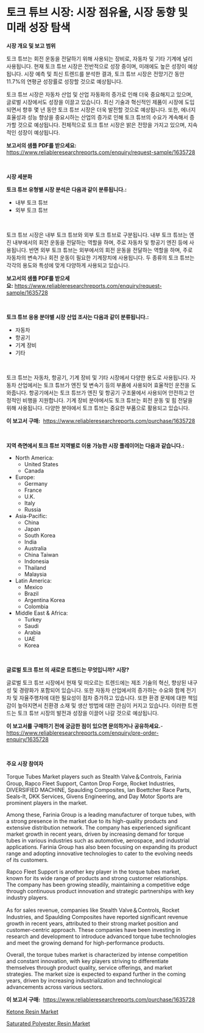 <p><h1>토크 튜브 시장: 시장 점유율, 시장 동향 및 미래 성장 탐색</h1></p><p><strong>시장 개요 및 보고 범위</strong></p>
<p><p>토크 튜브는 회전 운동을 전달하기 위해 사용되는 장비로, 자동차 및 기타 기계에 널리 사용됩니다. 현재 토크 튜브 시장은 전반적으로 성장 중이며, 미래에도 높은 성장이 예상됩니다. 시장 예측 및 최신 트렌드를 분석한 결과, 토크 튜브 시장은 전망기간 동안 11.7%의 연평균 성장률로 성장할 것으로 예상됩니다. </p><p>토크 튜브 시장은 자동차 산업 및 산업 자동화의 증가로 인해 더욱 중요해지고 있으며, 글로벌 시장에서도 성장을 이끌고 있습니다. 최신 기술과 혁신적인 제품이 시장에 도입되면서 향후 몇 년 동안 토크 튜브 시장은 더욱 발전할 것으로 예상됩니다. 또한, 에너지 효율성과 성능 향상을 중요시하는 산업의 증가로 인해 토크 튜브의 수요가 계속해서 증가할 것으로 예상됩니다. 전체적으로 토크 튜브 시장은 밝은 전망을 가지고 있으며, 지속적인 성장이 예상됩니다.</p></p>
<p><strong>보고서의 샘플 PDF를 받으세요:</strong> <a href="https://www.reliableresearchreports.com/enquiry/request-sample/1635728">https://www.reliableresearchreports.com/enquiry/request-sample/1635728</a></p>
<p>&nbsp;</p>
<p><strong>시장 세분화</strong></p>
<p><strong>토크 튜브 유형별 시장 분석은 다음과 같이 분류됩니다.:</strong></p>
<p><ul><li>내부 토크 튜브</li><li>외부 토크 튜브</li></ul></p>
<p>&nbsp;</p>
<p><p>토크 튜브 시장은 내부 토크 튜브와 외부 토크 튜브로 구분됩니다. 내부 토크 튜브는 엔진 내부에서의 회전 운동을 전달하는 역할을 하며, 주로 자동차 및 항공기 엔진 등에 사용됩니다. 반면 외부 토크 튜브는 외부에서의 회전 운동을 전달하는 역할을 하며, 주로 자동차의 변속기나 회전 운동이 필요한 기계장치에 사용됩니다. 두 종류의 토크 튜브는 각각의 용도와 특성에 맞게 다양하게 사용되고 있습니다.</p></p>
<p><strong>보고서의 샘플 PDF를 받으세요:</strong>&nbsp;<a href="https://www.reliableresearchreports.com/enquiry/request-sample/1635728">https://www.reliableresearchreports.com/enquiry/request-sample/1635728</a></p>
<p>&nbsp;</p>
<p><strong> 토크 튜브 응용 분야별 시장 산업 조사는 다음과 같이 분류됩니다.:</strong></p>
<p><ul><li>자동차</li><li>항공기</li><li>기계 장비</li><li>기타</li></ul></p>
<p>&nbsp;</p>
<p><p>토크 튜브는 자동차, 항공기, 기계 장비 및 기타 시장에서 다양한 용도로 사용됩니다. 자동차 산업에서는 토크 튜브가 엔진 및 변속기 등의 부품에 사용되어 효율적인 운전을 도와줍니다. 항공기에서는 토크 튜브가 엔진 및 항공기 구조물에서 사용되어 안전하고 안정적인 비행을 지원합니다. 기계 장비 분야에서도 토크 튜브는 회전 운동 및 힘 전달을 위해 사용됩니다. 다양한 분야에서 토크 튜브는 중요한 부품으로 활용되고 있습니다.</p></p>
<p><strong>이 보고서 구매:</strong>&nbsp; <a href="https://www.reliableresearchreports.com/purchase/1635728">https://www.reliableresearchreports.com/purchase/1635728</a></p>
<p>&nbsp;</p>
<p><strong>지역 측면에서 토크 튜브 지역별로 이용 가능한 시장 플레이어는 다음과 같습니다.:</strong></p>
<p><ul>
    <li>
        North America:
        <ul>
            <li>United States</li>
            <li>Canada</li>
        </ul>
    </li>
    <li>
        Europe:
        <ul>
            <li>Germany</li>
            <li>France</li>
            <li>U.K.</li>
            <li>Italy</li>
            <li>Russia</li>
        </ul>
    </li>
    <li>
        Asia-Pacific:
        <ul>
            <li>China</li>
            <li>Japan</li>
            <li>South Korea</li>
            <li>India</li>
            <li>Australia</li>
            <li>China Taiwan</li>
            <li>Indonesia</li>
            <li>Thailand</li>
            <li>Malaysia</li>
        </ul>
    </li>
    <li>
        Latin America:
        <ul>
            <li>Mexico</li>
            <li>Brazil</li>
            <li>Argentina Korea</li>
            <li>Colombia</li>
        </ul>
    </li>
    <li>
        Middle East & Africa:
        <ul>
            <li>Turkey</li>
            <li>Saudi</li>
            <li>Arabia</li>
            <li>UAE</li>
            <li>Korea</li>
        </ul>
    </li>
    </ul></p>
<p>&nbsp;</p>
<p><strong>글로벌 토크 튜브 의 새로운 트렌드는 무엇입니까? 시장?</strong></p>
<p><p>글로벌 토크 튜브 시장에서 현재 및 떠오르는 트렌드에는 제조 기술의 혁신, 향상된 내구성 및 경량화가 포함되어 있습니다. 또한 자동차 산업에서의 증가하는 수요와 함께 전기차 및 자율주행차에 대한 필요성이 점차 증가하고 있습니다. 또한 환경 문제에 대한 책임감이 높아지면서 친환경 소재 및 생산 방법에 대한 관심이 커지고 있습니다. 이러한 트렌드는 토크 튜브 시장의 발전과 성장을 이끌어 나갈 것으로 예상됩니다.</p></p>
<p><strong>이 보고서를 구매하기 전에 궁금한 점이 있으면 문의하거나 공유하세요.</strong>- <a href="https://www.reliableresearchreports.com/enquiry/pre-order-enquiry/1635728">https://www.reliableresearchreports.com/enquiry/pre-order-enquiry/1635728</a></p>
<p>&nbsp;</p>
<p><strong>주요 시장 참여자</strong></p>
<p><p>Torque Tubes Market players such as Stealth Valve＆Controls, Farinia Group, Rapco Fleet Support, Canton Drop Forge, Rocket Industries, DIVERSIFIED MACHINE, Spaulding Composites, Ian Boettcher Race Parts, Seals-It, DKK Services, Givens Engineering, and Day Motor Sports are prominent players in the market. </p><p>Among these, Farinia Group is a leading manufacturer of torque tubes, with a strong presence in the market due to its high-quality products and extensive distribution network. The company has experienced significant market growth in recent years, driven by increasing demand for torque tubes in various industries such as automotive, aerospace, and industrial applications. Farinia Group has also been focusing on expanding its product range and adopting innovative technologies to cater to the evolving needs of its customers.</p><p>Rapco Fleet Support is another key player in the torque tubes market, known for its wide range of products and strong customer relationships. The company has been growing steadily, maintaining a competitive edge through continuous product innovation and strategic partnerships with key industry players.</p><p>As for sales revenue, companies like Stealth Valve＆Controls, Rocket Industries, and Spaulding Composites have reported significant revenue growth in recent years, attributed to their strong market position and customer-centric approach. These companies have been investing in research and development to introduce advanced torque tube technologies and meet the growing demand for high-performance products.</p><p>Overall, the torque tubes market is characterized by intense competition and constant innovation, with key players striving to differentiate themselves through product quality, service offerings, and market strategies. The market size is expected to expand further in the coming years, driven by increasing industrialization and technological advancements across various sectors.</p></p>
<p><strong>이 보고서 구매:</strong>&nbsp;&nbsp;<a href="https://www.reliableresearchreports.com/purchase/1635728">https://www.reliableresearchreports.com/purchase/1635728</a></p>
<p><p><a href="https://forested-sushi-9b0.notion.site/Ketone-Resin-Market-Size-Share-Trends-Analysis-Report-By-Application-Regional-Outlook-Competiti-183cb16c6aaa4ba1bea087de29e9c639">Ketone Resin Market</a></p><p><a href="https://lydian-appliance-61d.notion.site/Saturated-Polyester-Resin-Market-Size-Reflecting-a-Forecast-Till-2031-Market-By-Type-By-Applicatio-e3f566b303284473b4d8dbf6be7045e3">Saturated Polyester Resin Market</a></p></p>
